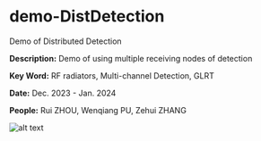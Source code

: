 # demo-DistDetection
 Demo of Distributed Detection

 **Description:** Demo of using multiple receiving nodes of detection

**Key Word:**  RF radiators, Multi-channel Detection, GLRT

**Date:** Dec. 2023 - Jan. 2024

**People:**  Rui ZHOU, Wenqiang PU, Zehui ZHANG


![alt text](分布式检测demo2s.gif)